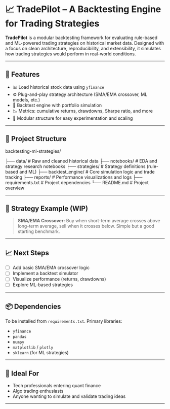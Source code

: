 # 📈 TradePilot – A Backtesting Engine for Trading Strategies

**TradePilot** is a modular backtesting framework for evaluating rule-based and ML-powered trading strategies on historical market data. Designed with a focus on clean architecture, reproducibility, and extensibility, it simulates how trading strategies would perform in real-world conditions.

---

## 🚀 Features

- 📊 Load historical stock data using `yfinance`
- ⚙️ Plug-and-play strategy architecture (SMA/EMA crossover, ML models, etc.)
- 🧪 Backtest engine with portfolio simulation
- 📉 Metrics: cumulative returns, drawdowns, Sharpe ratio, and more
- 📁 Modular structure for easy experimentation and scaling

---

## 📂 Project Structure

backtesting-ml-strategies/

├── data/               # Raw and cleaned historical data
├── notebooks/          # EDA and strategy research notebooks
├── strategies/         # Strategy definitions (rule-based and ML)
├── backtest_engine/    # Core simulation logic and trade tracking
├── reports/            # Performance visualizations and logs
├── requirements.txt    # Project dependencies
└── README.md           # Project overview

---

## 🧠 Strategy Example (WIP)

> **SMA/EMA Crossover:** Buy when short-term average crosses above long-term average, sell when it crosses below. Simple but a good starting benchmark.

---

## 📈 Next Steps

- [ ] Add basic SMA/EMA crossover logic
- [ ] Implement a backtest simulator
- [ ] Visualize performance (returns, drawdowns)
- [ ] Explore ML-based strategies

---

## 📦 Dependencies

To be installed from `requirements.txt`. Primary libraries:
- `yfinance`
- `pandas`
- `numpy`
- `matplotlib` / `plotly`
- `sklearn` (for ML strategies)

---

## 🧰 Ideal For

- Tech professionals entering quant finance
- Algo trading enthusiasts
- Anyone wanting to simulate and validate trading ideas

---
